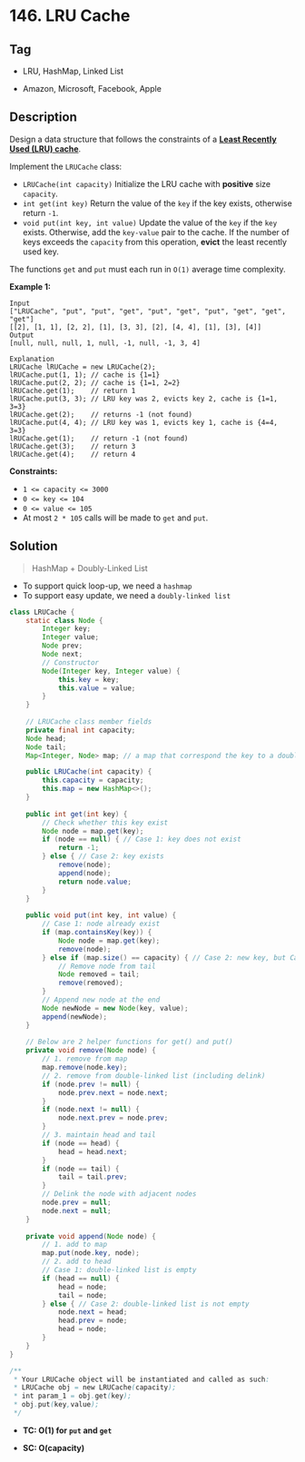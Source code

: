 # 146. LRU Cache

## Tag

- LRU, HashMap, Linked List

- Amazon, Microsoft, Facebook, Apple

## Description 

Design a data structure that follows the constraints of a **[Least Recently Used (LRU) cache](https://en.wikipedia.org/wiki/Cache_replacement_policies#LRU)**.

Implement the `LRUCache` class:

- `LRUCache(int capacity)` Initialize the LRU cache with **positive** size `capacity`.
- `int get(int key)` Return the value of the `key` if the key exists, otherwise return `-1`.
- `void put(int key, int value)` Update the value of the `key` if the `key` exists. Otherwise, add the `key-value` pair to the cache. If the number of keys exceeds the `capacity` from this operation, **evict** the least recently used key.

The functions `get` and `put` must each run in `O(1)` average time complexity.

 

**Example 1:**

```
Input
["LRUCache", "put", "put", "get", "put", "get", "put", "get", "get", "get"]
[[2], [1, 1], [2, 2], [1], [3, 3], [2], [4, 4], [1], [3], [4]]
Output
[null, null, null, 1, null, -1, null, -1, 3, 4]

Explanation
LRUCache lRUCache = new LRUCache(2);
lRUCache.put(1, 1); // cache is {1=1}
lRUCache.put(2, 2); // cache is {1=1, 2=2}
lRUCache.get(1);    // return 1
lRUCache.put(3, 3); // LRU key was 2, evicts key 2, cache is {1=1, 3=3}
lRUCache.get(2);    // returns -1 (not found)
lRUCache.put(4, 4); // LRU key was 1, evicts key 1, cache is {4=4, 3=3}
lRUCache.get(1);    // return -1 (not found)
lRUCache.get(3);    // return 3
lRUCache.get(4);    // return 4
```

**Constraints:**

- `1 <= capacity <= 3000`
- `0 <= key <= 104`
- `0 <= value <= 105`
- At most `2 * 105` calls will be made to `get` and `put`.



## Solution

> HashMap + Doubly-Linked List

- To support quick loop-up, we need a `hashmap`
- To support easy update, we need a `doubly-linked list`



```java
class LRUCache {
    static class Node {
        Integer key;
        Integer value;
        Node prev;
        Node next;
        // Constructor
        Node(Integer key, Integer value) {
            this.key = key;
            this.value = value;
        }
    }
    
    // LRUCache class member fields
    private final int capacity;
    Node head;
    Node tail;
    Map<Integer, Node> map; // a map that correspond the key to a double-linked list node

    public LRUCache(int capacity) {
        this.capacity = capacity;
        this.map = new HashMap<>();
    }
    
    public int get(int key) {
        // Check whether this key exist
        Node node = map.get(key);
        if (node == null) { // Case 1: key does not exist
            return -1;
        } else { // Case 2: key exists
            remove(node);
            append(node);
            return node.value;
        }
    }
    
    public void put(int key, int value) {
        // Case 1: node already exist
        if (map.containsKey(key)) {
            Node node = map.get(key);
            remove(node);
        } else if (map.size() == capacity) { // Case 2: new key, but Cache full
            // Remove node from tail
            Node removed = tail;
            remove(removed);
        }
        // Append new node at the end
        Node newNode = new Node(key, value);
        append(newNode);
    }
    
    // Below are 2 helper functions for get() and put()
    private void remove(Node node) {
        // 1. remove from map
        map.remove(node.key);
        // 2. remove from double-linked list (including delink)
        if (node.prev != null) {
            node.prev.next = node.next;
        }
        if (node.next != null) {
            node.next.prev = node.prev;
        }
        // 3. maintain head and tail
        if (node == head) {
            head = head.next;
        }
        if (node == tail) {
            tail = tail.prev;
        }
        // Delink the node with adjacent nodes
        node.prev = null;
        node.next = null;
    }
    
    private void append(Node node) {
        // 1. add to map
        map.put(node.key, node);
        // 2. add to head
        // Case 1: double-linked list is empty
        if (head == null) {
            head = node;
            tail = node;
        } else { // Case 2: double-linked list is not empty
            node.next = head;
            head.prev = node;
            head = node;
        }
    }
}

/**
 * Your LRUCache object will be instantiated and called as such:
 * LRUCache obj = new LRUCache(capacity);
 * int param_1 = obj.get(key);
 * obj.put(key,value);
 */
```

- **TC: O(1) for `put` and `get`** 

- **SC: O(capacity)**